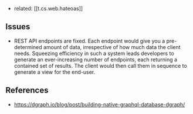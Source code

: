 
- related: [[t.cs.web.hateoas]]

## Issues

- REST API endpoints are fixed. Each endpoint would give you a pre-determined amount of data, irrespective of how much data the client needs. Squeezing efficiency in such a system leads developers to generate an ever-increasing number of endpoints, each returning a contained set of results. The client would then call them in sequence to generate a view for the end-user.

## References

- https://dgraph.io/blog/post/building-native-graphql-database-dgraph/